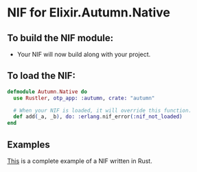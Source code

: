 # NIF for Elixir.Autumn.Native

## To build the NIF module:

- Your NIF will now build along with your project.

## To load the NIF:

```elixir
defmodule Autumn.Native do
  use Rustler, otp_app: :autumn, crate: "autumn"

  # When your NIF is loaded, it will override this function.
  def add(_a, _b), do: :erlang.nif_error(:nif_not_loaded)
end
```

## Examples

[This](https://github.com/rusterlium/NifIo) is a complete example of a NIF written in Rust.
